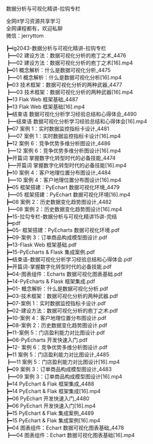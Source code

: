 数据分析与可视化精讲-拉钩专栏

全网it学习资源共享学习<br>全网课程都有，欢迎私聊<br>微信：jerryttom<br>

┣━lg2043-数据分析与可视化精讲-拉钩专栏<br> ┣━02 建设方法：数据可视化分析的庖丁之术_4476<br> ┣━02 建设方法：数据可视化分析的庖丁之术[16].mp4<br> ┣━01 概念解析：什么是数据可视化分析_4475<br> ┣━01 概念解析：什么是数据可视化分析[16].mp4<br> ┣━03 技术框架：数据可视化分析的两种武器_4477<br> ┣━03 技术框架：数据可视化分析的两种武器[16].mp4<br> ┣━13 Flak Web 框架基础_4487<br> ┣━13 Flak Web 框架基础[16].mp4<br> ┣━结束语 数据可视化分析学习经验总结和心得体会_4490<br> ┣━结束语 数据可视化分析学习经验总结和心得体会[16].mp4<br> ┣━07 案例 1：实时数据监控指标卡设计_4481<br> ┣━07 案例 1：实时数据监控指标卡设计[16].mp4<br> ┣━12 案例 6：竞争优势多维分析图设计_4486<br> ┣━12 案例 6：竞争优势多维分析图设计[16].mp4<br> ┣━开篇词 掌握数字化转型时代的必备技能_4474<br> ┣━开篇词 掌握数字化转型时代的必备技能[16].mp4<br> ┣━10 案例 4：客户地理位置分布图设计_4484<br> ┣━10 案例 4：客户地理位置分布图设计[16].mp4<br> ┣━05 框架搭建：PyEchart 数据可视化环境_4479<br> ┣━05 框架搭建：PyEchart 数据可视化环境[16].mp4<br> ┣━08 案例 2：历史数据变化趋势图设计_4482<br> ┣━08 案例 2：历史数据变化趋势图设计[16].mp4<br> ┣━15-拉勾专栏-数据分析与可视化精讲15讲-完结<br> ┣━pdf<br> ┣━05- 框架搭建：PyEcharts 数据可视化环境.pdf<br> ┣━09-案例 3：订单商品构成模型图设计.pdf<br> ┣━13-Flask Web 框架基础.pdf<br> ┣━15-PyEcharts &amp; Flask 集成案例.pdf<br> ┣━结束语-数据可视化分析学习经验总结和心得体会.pdf<br> ┣━开篇词-掌握数字化转型时代的必备技能.pdf<br> ┣━04-图表组件：Echarts 数据可视化图表基础.pdf<br> ┣━14-PyEcharts &amp; Flask 框架集成.pdf<br> ┣━01- 概念解析：什么是数据可视化分析.pdf<br> ┣━03-技术框架：数据可视化分析的两种武器.pdf<br> ┣━07-案例 1：实时数据监控指标卡设计.pdf<br> ┣━02-建设方法：数据可视化分析的庖丁之术.pdf<br> ┣━10-案例 4：客户地理位置分布图设计.pdf<br> ┣━08-案例 2：历史数据变化趋势图设计.pdf<br> ┣━11-案例 5：门店盈利能力对比图设计.pdf<br> ┣━06-PyEcharts 开发快速入门.pdf<br> ┣━12- 案例 6：竞争优势多维分析图设计.pdf<br> ┣━11 案例 5：门店盈利能力对比图设计_4485<br> ┣━11 案例 5：门店盈利能力对比图设计[16].mp4<br> ┣━09 案例 3：订单商品构成模型图设计_4483<br> ┣━09 案例 3：订单商品构成模型图设计[16].mp4<br> ┣━14 PyEchart &amp; Flak 框架集成_4488<br> ┣━14 PyEchart &amp; Flak 框架集成[16].mp4<br> ┣━06 PyEchart 开发快速入门_4480<br> ┣━06 PyEchart 开发快速入门[16].mp4<br> ┣━15 PyEchart &amp; Flak 集成案例_4489<br> ┣━15 PyEchart &amp; Flak 集成案例[16].mp4<br> ┣━04 图表组件：Echart 数据可视化图表基础_4478<br> ┣━04 图表组件：Echart 数据可视化图表基础[16].mp4
